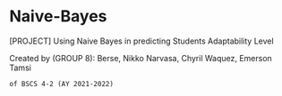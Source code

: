 # Naive-Bayes
[PROJECT] Using Naive Bayes in predicting Students Adaptability Level

Created by (GROUP 8):
	Berse, Nikko
	Narvasa, Chyril 
	Waquez, Emerson Tamsi

	of BSCS 4-2 (AY 2021-2022)
